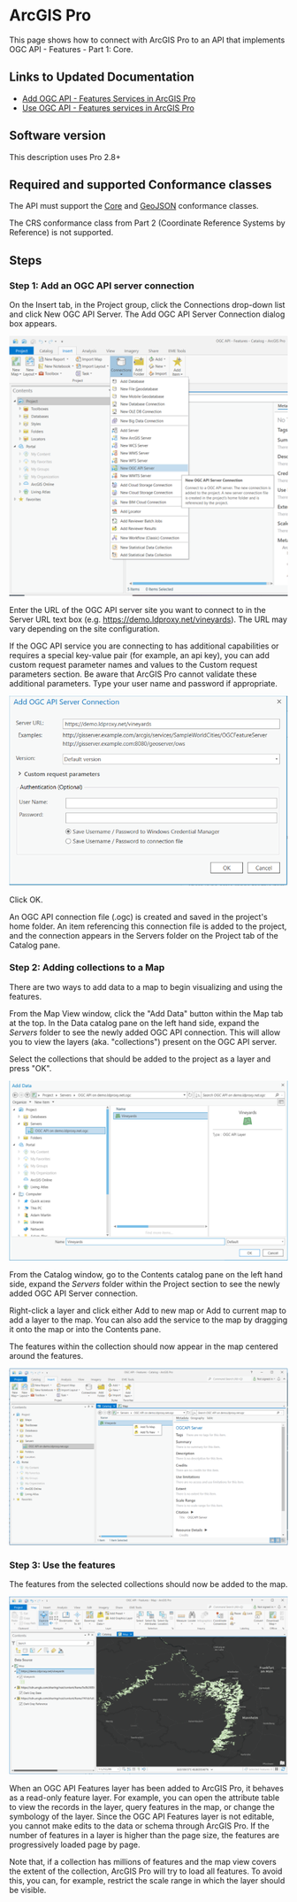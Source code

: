 # ArcGIS Pro

This page shows how to connect with ArcGIS Pro to an API that implements OGC API - Features - Part 1: Core. 

## Links to Updated Documentation
* [Add OGC API - Features Services in ArcGIS Pro](https://pro.arcgis.com/en/pro-app/latest/help/data/services/add-ogc-api-services.htm)
* [Use  OGC API - Features services in ArcGIS Pro](https://pro.arcgis.com/en/pro-app/latest/help/data/services/use-ogc-api-services.htm)

## Software version

This description uses Pro 2.8+

## Required and supported Conformance classes

The API must support the [Core](http://www.opengis.net/spec/ogcapi-features-1/1.0/conf/core) and [GeoJSON](http://www.opengis.net/spec/ogcapi-features-1/1.0/conf/geojson) conformance classes.

The CRS conformance class from Part 2 (Coordinate Reference Systems by Reference) is not supported. 
<!-- ArcGIS Pro, however, transforms the WGS84 geometries returned from the API to other coordinate reference systems as needed. -->

## Steps

### Step 1: Add an OGC API server connection

On the Insert tab, in the Project group, click the Connections drop-down list and click New OGC API Server.
The Add OGC API Server Connection dialog box appears.

![](images/ArcGISPro-1-add-server.png "Add an OGC API Features Server connection with access to demo German Vineyard feature data")

Enter the URL of the OGC API server site you want to connect to in the Server URL text box (e.g. https://demo.ldproxy.net/vineyards). The URL may vary depending on the site configuration.

If the OGC API service you are connecting to has additional capabilities or requires a special key-value pair (for example, an api key), you can add custom request parameter names and values to the Custom request parameters section. Be aware that ArcGIS Pro cannot validate these additional parameters.
Type your user name and password if appropriate.

![](images/ArcGISPro-2-add-server-options.png "Configure OGC API Features Server connection properties for your Project")

Click OK.

An OGC API connection file (.ogc) is created and saved in the project's home folder. An item referencing this connection file is added to the project, and the connection appears in the Servers folder on the Project tab of the Catalog pane.


### Step 2: Adding collections to a Map

There are two ways to add data to a map to begin visualizing and using the features. 

From the Map View window, click the "Add Data" button within the Map tab at the top. In the Data catalog pane on the left hand side, expand the *Servers* folder to see the newly added OGC API connection. This will allow you to view the layers (aka. "collections") present on the OGC API server. 

Select the collections that should be added to the project as a layer and press "OK". 

![](images/ArcGISPro-3-add-collection-to-map.png "Add OGC API Feature collections as layer data to a map within your Project")

From the Catalog window, go to the Contents catalog pane on the left hand side, expand the *Servers* folder within the Project section to see the newly added OGC API Server connection.

Right-click a layer and click either Add to new map or Add to current map to add a layer to the map. You can also add the service to the map by dragging it onto the map or into the Contents pane.


The features within the collection should now appear in the map centered around the features.

![](images/ArcGISPro-3-data-catalog.png "Select and open the collections")



### Step 3: Use the features

The features from the selected collections should now be added to the map.

![](images/ArcGISPro-4-vineyards.png "Loaded and symbolized German Vineyard data")

When an OGC API Features layer has been added to ArcGIS Pro, it behaves as a read-only feature layer. For example, you can open the attribute table to view the records in the layer, query features in the map, or change the symbology of the layer. Since the OGC API Features layer is not editable, you cannot make edits to the data or schema through ArcGIS Pro. If the number of features in a layer is higher than the page size, the features are progressively loaded page by page.

Note that, if a collection has millions of features and the map view covers the extent of the collection, ArcGIS Pro will try to load all features. To avoid this, you can, for example, restrict the scale range in which the layer should be visible.

